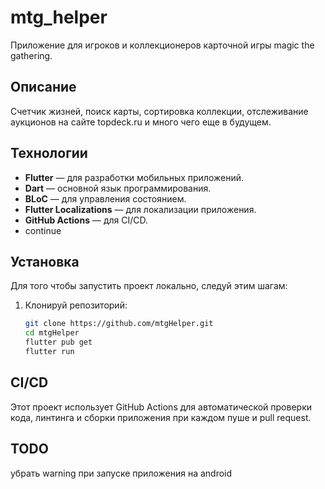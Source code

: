 # mtg_helper
Приложение для игроков и коллекционеров карточной игры magic the gathering.

## Описание
Счетчик жизней, поиск карты, сортировка коллекции, отслеживание аукционов на сайте topdeck.ru и много чего еще в будущем.

## Технологии
- **Flutter** — для разработки мобильных приложений.
- **Dart** — основной язык программирования.
- **BLoC** — для управления состоянием.
- **Flutter Localizations** — для локализации приложения.
- **GitHub Actions** — для CI/CD.
- continue

## Установка

Для того чтобы запустить проект локально, следуй этим шагам:

1. Клонируй репозиторий:
   ```bash
   git clone https://github.com/mtgHelper.git
   cd mtgHelper
   flutter pub get
   flutter run


## CI/CD
Этот проект использует GitHub Actions для автоматической проверки кода, линтинга и сборки приложения при каждом пуше и pull request.



## TODO
убрать warning при запуске приложения на android
